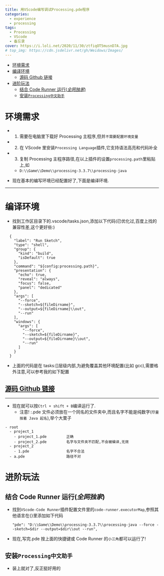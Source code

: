 ```yaml
---
title: 用VScode编写调试Processing.pde程序
categories:
  - experience
  - processing
tags:
  - Processing
  - VScode
  - 备忘录
cover: https://i.loli.net/2020/11/30/ztfiqOT5musnD7A.jpg
# top_img: https://cdn.jsdelivr.net/gh/Weidows/Images/
---
```


<!--
 * @Author: Weidows
 * @LastEditors: Weidows
 * @LastEditTime: 2021-01-07 00:21:47
 * @FilePath: \Weidowsd:\Game\Demo\Github\Blog-private\source\_posts\experience\processing\Processing.md
-->

- [环境需求](#环境需求)
- [编译环境](#编译环境)
  - [源码 Github 链接](#源码-github-链接)
- [进阶玩法](#进阶玩法)
  - [结合 Code Runner 运行(_全网独家_)](#结合-code-runner-运行全网独家)
  - [安装`Processing中文助手`](#安装processing中文助手)

# 环境需求

- 1. 需要在电脑里下载好 Processing 主程序,但并`不需要配置环境变量`
- 2. 在 VScode 里安装`Processing Language`插件,它支持语法高亮和代码补全
- 3. 复制 Processing 主程序路径,在以上插件的设置`processing.path`里粘贴上,如

  - `D:\\Game\\Demo\\processing-3.3.7\\processing-java`

- 现在基本的编写环境已经配置好了,下面是编译环境.

---

# 编译环境

- 找到工作区目录下的.vscode/tasks.json,添加以下代码(已优化过,百度上找的兼容性差,这个更好些:)

```
  {
    "label": "Run Sketch",
    "type": "shell",
    "group": {
      "kind": "build",
      "isDefault": true
    },
    "command": "${config:processing.path}",
    "presentation": {
      "echo": true,
      "reveal": "always",
      "focus": false,
      "panel": "dedicated"
    },
    "args": [
      "--force",
      "--sketch=${fileDirname}",
      "--output=${fileDirname}\\out",
      "--run"
    ],
    "windows": {
      "args": [
        "--force",
        "--sketch=${fileDirname}",
        "--output=${fileDirname}\\out",
        "--run"
      ]
    }
  }
```

- 上面的代码是在 tasks:[]层级内部,为避免覆盖其他环境配置(比如 gcc),需要格外注意,可以参考我的如下配置

## [源码 Github 链接](https://github.com/Weidows/Programming-Configuration/blob/master/.vscode/launch.json)

---

- 现在就可以按`Ctrl + shift + B`编译运行了.
  - 注意! :.pde 文件必须放在一个同名的文件夹中,而且名字不能是纯数字(`尽量按着 Java 起名`),举个大栗子

```
- root
  - project_1
    - project_1.pde         正确
    - project_2.pde         名字与文件夹不匹配,不会被编译,无效
  - project_2
    - 1.pde                 名字不合法
  - a.pde                   路径不对
```

# 进阶玩法

## 结合 Code Runner 运行(_全网独家_)

- 找到`VScode-Code Runner`插件配置文件里的`code-runner.executorMap`,参照其他语言在{}里添加如下代码
  ```
  "pde": "D:\\Game\\Demo\\processing-3.3.7\\processing-java --force --sketch=$dir --output=$dir\\out --run",
  ```
- 现在,写完.pde 按上面的快捷键或 Code Runner 的`小三角`都可以运行了!

## 安装`Processing中文助手`

- 装上就对了,反正挺好用的

